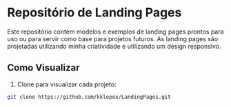 # Repositório de Landing Pages

Este repositório contém modelos e exemplos de landing pages prontos para uso ou para servir como base para projetos futuros. As landing pages são projetadas utilizando minha criatividade e utilizando um design responsivo.

## Como Visualizar

1. Clone para visualizar cada projeto:

```bash
git clone https://github.com/kklopex/LandingPages.git
